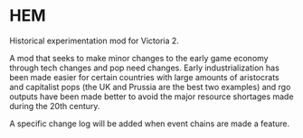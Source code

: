 # HEM
Historical experimentation mod for Victoria 2.

A mod that seeks to make minor changes to the early game economy through tech changes and pop need changes. Early industrialization has 
been made easier for certain countries with large amounts of aristocrats and capitalist pops (the UK and Prussia are the best two examples)
and rgo outputs have been made better to avoid the major resource shortages made during the 20th century.

A specific change log will be added when event chains are made a feature.
